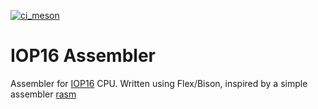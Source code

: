 [![ci_meson](https://github.com/dmitrodem/iop16_asm/actions/workflows/ci_meson.yml/badge.svg)](https://github.com/dmitrodem/iop16_asm/actions/workflows/ci_meson.yml)

# IOP16 Assembler #
Assembler for [IOP16](https://github.com/douggilliland/IOP16) CPU. Written using Flex/Bison, inspired by a simple assembler [rasm](https://sourceforge.net/projects/rasm)
